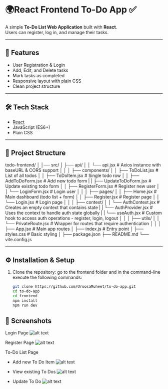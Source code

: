 # 🌍React Frontend To-Do App ✅

A simple **To-Do List Web Application** built with **React**.  
Users can register, log in, and manage their tasks.

---

## 🚀 Features
- User Registration & Login
- Add, Edit, and Delete tasks
- Mark tasks as completed
- Responsive layout with plain CSS
- Clean project structure

---

## 🛠️ Tech Stack
- [React](https://react.dev/)
- JavaScript (ES6+)
- Plain CSS

---

## 📂 Project Structure

todo-frontend/
│
│── src/
│   ├── api/
│   │   └── api.jsx              # Axios instance with baseURL & CORS support
│   │
│   ├── components/
│   │   ├── ToDoList.jsx        # List of all todos
│   │   ├── ToDoItem.jsx        # Single todo row
│   │   ├── AddToDoForm.jsx     # Add new todo form
|   |   ├── UpdateToDoForm.jsx  # Update existing todo form
│   │   ├── RegisterForm.jsx    # Register new user
│   │   └── LoginForm.jsx       # Login user
│   │
│   ├── pages/
│   │   ├── Home.jsx            # Main dashboard (todo list + form)
│   │   ├── Register.jsx        # Register page
│   │   └── Login.jsx           # Login page
│   │
│   ├── context/
│   │   └── AuthContext.jsx     # Creates an empty context that contains state
|   |   └── AuthProvider.jsx    # Uses the context to handle auth state globally
|   |   └── useAuth.jsx         # Custom hook to access auth operations - register, login, logout
│   │
│   ├── utils/
│   │   └── PrivateRoute.jsx    # Wrapper for routes that require authentication
│   │
│   ├── App.jsx                 # Main app routes
│   ├── index.js                # Entry point
│   ├── styles.css              # Basic styling
│
├── package.json
├── README.md
└── vite.config.js 


---

## ⚙️ Installation & Setup

1. Clone the repository: go to the frontend folder and in the command-line execute the following commands:

   ```bash
   git clone https://github.com/UroosaMuheet/to-do-app.git
   cd to-do-app
   cd frontend
   npm install
   npm run dev

## 📸 Screenshots

Login Page
![alt text](image.png)

Register Page
![alt text](image-2.png)

To-Do List Page
- Add new To Do Item
![alt text](image-1.png)

- View existing To Dos
![alt text](image-3.png)

- Update To Do
![alt text](image-4.png)

